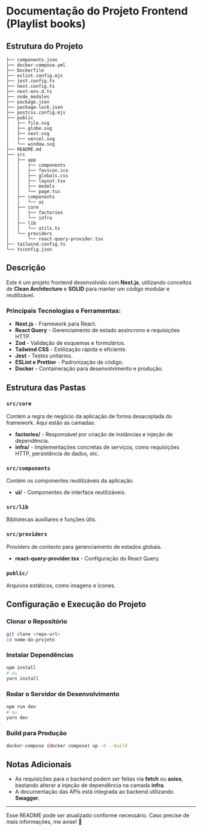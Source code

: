 # Documentação do Projeto Frontend (Playlist books)

## Estrutura do Projeto

```
├── components.json
├── docker-compose.yml
├── Dockerfile
├── eslint.config.mjs
├── jest.config.ts
├── next.config.ts
├── next-env.d.ts
├── node_modules
├── package.json
├── package-lock.json
├── postcss.config.mjs
├── public
│   ├── file.svg
│   ├── globe.svg
│   ├── next.svg
│   ├── vercel.svg
│   └── window.svg
├── README.md
├── src
│   ├── app
│   │   ├── components
│   │   ├── favicon.ico
│   │   ├── globals.css
│   │   ├── layout.tsx
│   │   ├── models
│   │   └── page.tsx
│   ├── components
│   │   └── ui
│   ├── core
│   │   ├── factories
│   │   └── infra
│   ├── lib
│   │   └── utils.ts
│   └── providers
│       └── react-query-provider.tsx
├── tailwind.config.ts
└── tsconfig.json
```

## Descrição

Este é um projeto frontend desenvolvido com **Next.js**, utilizando conceitos de **Clean Architecture** e **SOLID** para manter um código modular e reutilizável.

### Principais Tecnologias e Ferramentas:

- **Next.js** - Framework para React.
- **React Query** - Gerenciamento de estado assíncrono e requisições HTTP.
- **Zod** - Validação de esquemas e formulários.
- **Tailwind CSS** - Estilização rápida e eficiente.
- **Jest** - Testes unitários.
- **ESLint e Prettier** - Padronização de código.
- **Docker** - Containeração para desenvolvimento e produção.

## Estrutura das Pastas

### `src/core`

Contém a regra de negócio da aplicação de forma desacoplada do framework. Aqui estão as camadas:

- **factories/** - Responsável por criação de instâncias e injeção de dependência.
- **infra/** - Implementações concretas de serviços, como requisições HTTP, persistência de dados, etc.

### `src/components`

Contém os componentes reutilizáveis da aplicação.

- **ui/** - Componentes de interface reutilizáveis.

### `src/lib`

Bibliotecas auxiliares e funções útis.

### `src/providers`

Providers de contexto para gerenciamento de estados globais.

- **react-query-provider.tsx** - Configuração do React Query.

### `public/`

Arquivos estáticos, como imagens e ícones.

## Configuração e Execução do Projeto

### Clonar o Repositório

```sh
git clone <repo-url>
cd nome-do-projeto
```

### Instalar Dependências

```sh
npm install
# ou
yarn install
```

### Rodar o Servidor de Desenvolvimento

```sh
npm run dev
# ou
yarn dev
```

### Build para Produção

```sh
docker-compose (docker compose) up -d --build
```

## Notas Adicionais

- As requisições para o backend podem ser feitas via **fetch** ou **axios**, bastando alterar a injeção de dependência na camada **infra**.
- A documentação das APIs está integrada ao backend utilizando **Swagger**.

---

Esse README pode ser atualizado conforme necessário. Caso precise de mais informações, me avise! 🚀

